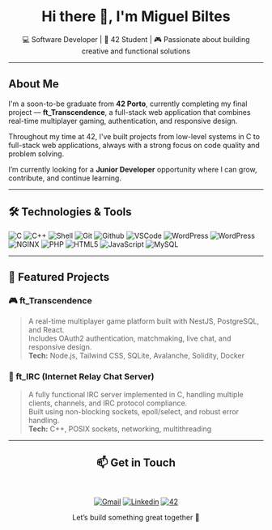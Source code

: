 <h1 align="center">Hi there 👋, I'm Miguel Biltes</h1>
<p align="center">
  💻 Software Developer | 🚀 42 Student | 🎮 Passionate about building creative and functional solutions
</p>

---

##  About Me

I'm a soon-to-be graduate from **42 Porto**, currently completing my final project — **ft_Transcendence**, a full-stack web application that combines real-time multiplayer gaming, authentication, and responsive design.

Throughout my time at 42, I've built projects from low-level systems in C to full-stack web applications, always with a strong focus on code quality and problem solving.

I’m currently looking for a **Junior Developer** opportunity where I can grow, contribute, and continue learning.

---

## 🛠️ Technologies & Tools

![C](https://img.shields.io/badge/c-0D1117.svg?style=for-the-badge&logo=c&logoColor=3893F5)
![C++](https://img.shields.io/badge/c++-0D1117.svg?style=for-the-badge&logo=c%2B%2B&logoColor=9445FC)
![Shell](https://img.shields.io/badge/shell-0D1117.svg?style=for-the-badge&logo=gnu-bash&logoColor=white)
![Git](https://img.shields.io/badge/git-0D1117.svg?style=for-the-badge&logo=git&logoColor=F5942C)
![Github](https://img.shields.io/badge/github-0D1117.svg?style=for-the-badge&logo=github&logoColor=white)
![VSCode](https://img.shields.io/badge/vscode-0D1117.svg?style=for-the-badge&logo=visual-studio-code&logoColor=3893F5)
![WordPress](https://img.shields.io/badge/docker-0D1117.svg?style=for-the-badge&logo=docker&logoColor=4C8CD5)
![WordPress](https://img.shields.io/badge/wordpress-0D1117.svg?style=for-the-badge&logo=wordpress&logoColor=4C8CD5)
![NGINX](https://img.shields.io/badge/nginx-0D1117.svg?style=for-the-badge&logo=nginx&logoColor=green)
![PHP](https://img.shields.io/badge/php-0D1117.svg?style=for-the-badge&logo=php&logoColor=84E8FF)
![HTML5](https://img.shields.io/badge/html5-0D1117.svg?style=for-the-badge&logo=html5&logoColor=F5942C)
![JavaScript](https://img.shields.io/badge/javascript-0D1117.svg?style=for-the-badge&logo=javascript&logoColor=ECC91C)
![MySQL](https://img.shields.io/badge/MySQL-100000?style=for-the-badge&logo=mysql&logoColor=white&labelColor=4479A1&color=4479A1)

---

## 📌 Featured Projects

### 🎮 ft_Transcendence  
> A real-time multiplayer game platform built with NestJS, PostgreSQL, and React.  
Includes OAuth2 authentication, matchmaking, live chat, and responsive design.  
**Tech:** Node.js, Tailwind CSS, SQLite, Avalanche, Solidity, Docker

### 💬 ft_IRC (Internet Relay Chat Server)  
> A fully functional IRC server implemented in C, handling multiple clients, channels, and IRC protocol compliance.  
Built using non-blocking sockets, epoll/select, and robust error handling.  
**Tech:** C++, POSIX sockets, networking, multithreading

---

<div align="center">

## 📫 Get in Touch

<br/>
<p align="center">
<a href='mailto:miguelbiltes@gmail.com' target="_blank"><img alt='Gmail' src='https://img.shields.io/badge/Gmail-100000?style=for-the-badge&logo=Gmail&logoColor=white&labelColor=EA4335&color=EA4335'/></a>
</a>
<a href='https://www.linkedin.com/in/miguelbiltes/' target="_blank"><img alt='Linkedin' src='https://img.shields.io/badge/LinkedIn-100000?style=for-the-badge&logo=Linkedin&logoColor=white&labelColor=0A66C2&color=0A66C2'/></a>
</a>
<a href='https://profile.intra.42.fr/users/migupere' target="_blank"><img alt='42' src='https://img.shields.io/badge/42_Porto-100000?style=for-the-badge&logo=42&logoColor=white&labelColor=000000&color=000000'/></a>
</a>
</p>

<p align="center">Let’s build something great together 🚀</p>
